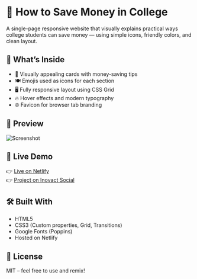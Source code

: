 # 💸 How to Save Money in College

A single-page responsive website that visually explains practical ways college students can save money — using simple icons, friendly colors, and clean layout.

## 🧠 What’s Inside

- 🎨 Visually appealing cards with money-saving tips
- 🍽️ Emojis used as icons for each section
- 🖥️ Fully responsive layout using CSS Grid
- 🔥 Hover effects and modern typography
- 🌐 Favicon for browser tab branding

## 🚀 Preview

![Screenshot](https://github.com/user-attachments/assets/1e4b9032-06a8-4347-b847-9b4bf3129c4f)

## 📂 Live Demo

👉 [Live on Netlify](https://savemoneyforclg.netlify.app/)  
👉 [Project on Inovact Social](https://www.inovact.in/your-project-link)

## 🛠️ Built With

- HTML5
- CSS3 (Custom properties, Grid, Transitions)
- Google Fonts (Poppins)
- Hosted on Netlify

## 📄 License

MIT – feel free to use and remix!
